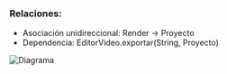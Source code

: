 ### Relaciones:

- Asociación unidireccional: Render → Proyecto
-  Dependencia: EditorVideo.exportar(String, Proyecto)


![Diagrama ](diagrama.png)

